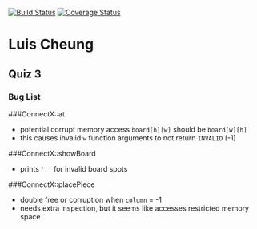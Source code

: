 [![Build Status](https://travis-ci.org/lcheung90/ConnectX.svg?branch=master)](https://travis-ci.org/lcheung90/ConnectX)
[![Coverage Status](https://coveralls.io/repos/github/lcheung90/ConnectX/badge.svg?branch=master)](https://coveralls.io/github/lcheung90/ConnectX?branch=master)

# Luis Cheung
## Quiz 3
### Bug List

###ConnectX::at

* potential corrupt memory access `board[h][w]` should be `board[w][h]`
* this causes invalid `w` function arguments to not return `INVALID` (-1)

###ConnectX::showBoard

* prints `' '` for invalid board spots

###ConnectX::placePiece

* double free or corruption when `column` = -1
* needs extra inspection, but it seems like accesses restricted memory space

